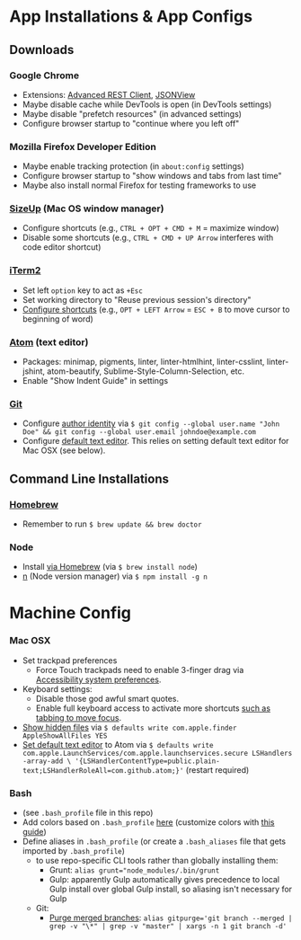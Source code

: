 # App Installations & App Configs

## Downloads

### Google Chrome
- Extensions: [Advanced REST Client](https://chrome.google.com/webstore/detail/advanced-rest-client/hgmloofddffdnphfgcellkdfbfbjeloo?hl=en-US), [JSONView](https://chrome.google.com/webstore/detail/jsonview/chklaanhfefbnpoihckbnefhakgolnmc/related?hl=en)
- Maybe disable cache while DevTools is open (in DevTools settings)
- Maybe disable "prefetch resources" (in advanced settings)
- Configure browser startup to "continue where you left off"

### Mozilla Firefox Developer Edition
- Maybe enable tracking protection (in `about:config` settings)
- Configure browser startup to "show windows and tabs from last time"
- Maybe also install normal Firefox for testing frameworks to use

### [SizeUp](http://www.irradiatedsoftware.com/sizeup/) (Mac OS window manager)
- Configure shortcuts (e.g., `CTRL + OPT + CMD + M` = maximize window)
- Disable some shortcuts (e.g., `CTRL + CMD + UP Arrow` interferes with code editor shortcut)

### [iTerm2](https://www.iterm2.com/)
- Set left `option` key to act as `+Esc`
- Set working directory to "Reuse previous session's directory"
- [Configure shortcuts](https://codingphilosophy.wordpress.com/2013/04/20/move-the-cursor-word-by-word-on-mac-os-x-iterm2/) (e.g., `OPT + LEFT Arrow` = `ESC + B` to move cursor to beginning of word)

### [Atom](https://atom.io/) (text editor)
- Packages: minimap, pigments, linter, linter-htmlhint, linter-csslint, linter-jshint, atom-beautify, Sublime-Style-Column-Selection, etc.
- Enable "Show Indent Guide" in settings

### [Git](https://git-scm.com/)
- Configure [author identity](https://git-scm.com/book/en/v2/Getting-Started-First-Time-Git-Setup) via `$ git config --global user.name "John Doe" && git config --global user.email johndoe@example.com`
- Configure [default text editor](http://stackoverflow.com/questions/33464999/git-permission-denied-when-opening-text-editor). This relies on setting default text editor for Mac OSX (see below).

## Command Line Installations

### [Homebrew](http://brew.sh/)
- Remember to run `$ brew update && brew doctor`

### Node 
- Install [via Homebrew](http://blog.teamtreehouse.com/install-node-js-npm-mac) (via `$ brew install node`)
- [n](https://github.com/tj/n) (Node version manager) via `$ npm install -g n`

# Machine Config

### Mac OSX
- Set trackpad preferences
  - Force Touch trackpads need to enable 3-finger drag via [Accessibility system preferences](https://support.apple.com/en-us/HT204609).
- Keyboard settings:
  - Disable those god awful smart quotes.
  - Enable full keyboard access to activate more shortcuts [such as tabbing to move focus](http://superuser.com/questions/473143/how-to-tab-between-buttons-on-an-mac-os-x-dialog-box).
- [Show hidden files](http://ianlunn.co.uk/articles/quickly-showhide-hidden-files-mac-os-x-mavericks/) via `$ defaults write com.apple.finder AppleShowAllFiles YES`
- [Set default text editor](http://apple.stackexchange.com/questions/123833/replace-text-edit-as-the-default-text-editor/220496#220496) to Atom via `$ defaults write com.apple.LaunchServices/com.apple.launchservices.secure LSHandlers -array-add \
'{LSHandlerContentType=public.plain-text;LSHandlerRoleAll=com.github.atom;}'` (restart required)

### Bash 
- (see `.bash_profile` file in this repo)
- Add colors based on `.bash_profile` [here](http://www.justgoscha.com/programming/2014/03/22/Pimping-my-terminal.html) (customize colors with [this guide](http://vim.wikia.com/wiki/Xterm256_color_names_for_console_Vim))
- Define aliases in `.bash_profile` (or create a `.bash_aliases` file that gets imported by `.bash_profile`)
  - to use repo-specific CLI tools rather than globally installing them:
    - Grunt: `alias grunt="node_modules/.bin/grunt`
    - Gulp: apparently Gulp automatically gives precedence to local Gulp install over global Gulp install, so aliasing isn't  necessary for Gulp
  - Git:
    - [Purge merged branches](http://stackoverflow.com/questions/17983068/delete-local-git-branches-after-deleting-them-on-the-remote-repo): `alias gitpurge='git branch --merged | grep -v "\*" | grep -v "master" | xargs -n 1 git branch -d'`

